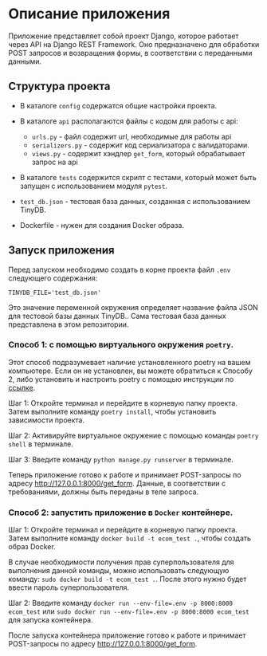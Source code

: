 # Описание приложения


Приложение представляет собой проект Django, которое работает через API на Django REST Framework.
Оно предназначено для обработки POST запросов и возвращения формы, в соответствии с переданными данными.

## Структура проекта
- В каталоге `config` содержатся общие настройки проекта.

- В каталоге `api` располагаются файлы с кодом для работы с api:

  - `urls.py` - файл содержит url, необходимые для работы api
  - `serializers.py` - содержит код сериализатора с валидаторами.
  - `views.py` - содержит хэндлер `get_form`, который обрабатывает запрос на api

- В каталоге `tests` содержится скрипт с тестами, который может быть запущен с использованием модуля `pytest`.
- `test_db.json` - тестовая база данных, созданная с использованием TinyDB.
- Dockerfile - нужен для создания Docker образа.

## Запуск приложения

Перед запуском необходимо создать в корне проекта файл `.env` следующего содержания:

```dotenv
TINYDB_FILE='test_db.json'
```

Это значение переменной окружения определяет название файла JSON для тестовой базы данных TinyDB.. Сама тестовая база данных представлена в этом репозитории. 

### Способ 1: с помощью виртуального окружения `poetry`.

Этот способ подразумевает наличие установленного poetry на вашем компьютере. Если он не установлен, вы можете обратиться к Способу 2, либо установить и настроить poetry с помощью инструкции по [ссылке](https://python-poetry.org/docs/#installing-with-the-official-installer).

Шаг 1: Откройте терминал и перейдите в корневую папку проекта. Затем выполните команду `poetry install`, чтобы установить зависимости проекта.

Шаг 2: Активируйте виртуальное окружение с помощью команды `poetry shell` в терминале.

Шаг 3: Введите команду `python manage.py runserver` в терминале.

Теперь приложение готово к работе и принимает POST-запросы по адресу http://127.0.0.1:8000/get_form. Данные, в соответствии с требованиями, должны быть переданы в теле запроса.

### Способ 2: запустить приложение в `Docker` контейнере.

Шаг 1: Откройте терминал и перейдите в корневую папку проекта. Затем выполните команду `docker build -t ecom_test .`, чтобы создать образ Docker.

В случае необходимости получения прав суперпользователя для выполнения данной команды, можно использовать следующую команду: `sudo docker build -t ecom_test .`. После этого нужно будет ввести пароль суперпользователя.

Шаг 2: Введите команду `docker run --env-file=.env -p 8000:8000 ecom_test` или `sudo docker run --env-file=.env -p 8000:8000 ecom_test` для запуска контейнера.

После запуска контейнера приложение готово к работе и принимает POST-запросы по адресу http://127.0.0.1:8000/get_form.